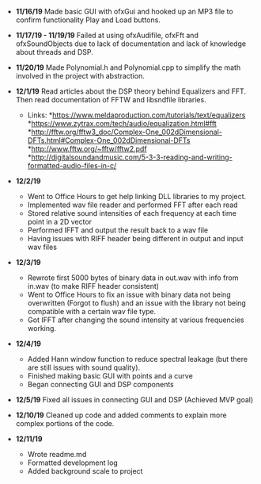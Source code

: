 - **11/16/19** Made basic GUI with ofxGui and hooked up an MP3 file to confirm functionality Play and Load buttons.
- **11/17/19 - 11/19/19** Failed at using ofxAudifile, ofxFft and ofxSoundObjects due to lack of documentation and lack of knowledge about threads and DSP.

- **11/20/19** Made Polynomial.h and Polynomial.cpp to simplify the math involved in the project with abstraction. 

- **12/1/19** Read articles about the DSP theory behind Equalizers and FFT. Then read documentation of FFTW and libsndfile libraries.
	- Links: 
		*https://www.meldaproduction.com/tutorials/text/equalizers
		*https://www.zytrax.com/tech/audio/equalization.html#fft
		*http://fftw.org/fftw3_doc/Complex-One_002dDimensional-DFTs.html#Complex-One_002dDimensional-DFTs
		*http://www.fftw.org/~fftw/fftw2.pdf
		*http://digitalsoundandmusic.com/5-3-3-reading-and-writing-formatted-audio-files-in-c/

- **12/2/19**
	- Went to Office Hours to get help linking DLL libraries to my project. 
	- Implemented wav file reader and performed FFT after each read 
	- Stored relative sound intensities of each frequency at each time point in a 2D vector
	- Performed IFFT and output the result back to a wav file
	- Having issues with RIFF header being different in output and input wav files

- **12/3/19** 
	- Rewrote first 5000 bytes of binary data in out.wav with info from in.wav (to make RIFF header consistent)
	- Went to Office Hours to fix an issue with binary data not being overwritten (Forgot to flush) and an issue with the library not being compatible with a certain wav file type. 
	- Got IFFT after changing the sound intensity at various frequencies working.

- **12/4/19** 
	- Added Hann window function to reduce spectral leakage (but there are still issues with sound quality).
	- Finished making basic GUI with points and a curve
	- Began connecting GUI and DSP components

- **12/5/19** Fixed all issues in connecting GUI and DSP (Achieved MVP goal)

- **12/10/19** Cleaned up code and added comments to explain more complex portions of the code.

- **12/11/19** 
	- Wrote readme.md
	- Formatted development log
	- Added background scale to project